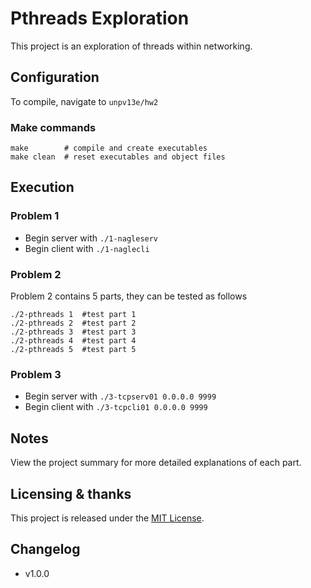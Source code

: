 # Pthreads Exploration 

This project is an exploration of threads within networking.

## Configuration

To compile, navigate to `unpv13e/hw2`

### Make commands

```shell
make        # compile and create executables
make clean  # reset executables and object files
```

## Execution

### Problem 1

- Begin server with `./1-nagleserv`
- Begin client with `./1-naglecli`

### Problem 2

Problem 2 contains 5 parts, they can be tested as follows

```shell
./2-pthreads 1  #test part 1
./2-pthreads 2  #test part 2
./2-pthreads 3  #test part 3
./2-pthreads 4  #test part 4
./2-pthreads 5  #test part 5
```

### Problem 3

- Begin server with `./3-tcpserv01 0.0.0.0 9999`
- Begin client with `./3-tcpcli01 0.0.0.0 9999`

## Notes

View the project summary for more detailed explanations of each part.
 
## Licensing & thanks

This project is released under the [MIT License](./LICENSE.txt).

## Changelog

- v1.0.0
